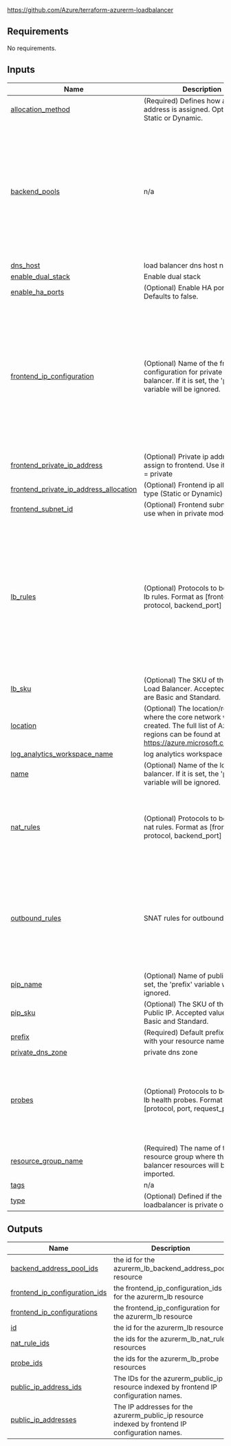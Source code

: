 
https://github.com/Azure/terraform-azurerm-loadbalancer

<!-- BEGIN_TF_DOCS -->
## Requirements

No requirements.

## Inputs

| Name | Description | Type | Default | Required |
|------|-------------|------|---------|:--------:|
| <a name="input_allocation_method"></a> [allocation\_method](#input\_allocation\_method) | (Required) Defines how an IP address is assigned. Options are Static or Dynamic. | `string` | `"Static"` | no |
| <a name="input_backend_pools"></a> [backend\_pools](#input\_backend\_pools) | n/a | <pre>list(object({<br>    name = string<br>    interfaces = optional(list(object({<br>      ip_configuration_name = string<br>      network_interface_id  = string<br>    })), [])<br>    addresses = optional(list(object({<br>      name                                = string<br>      virtual_network_id                  = optional(string, null)<br>      ip_address                          = optional(string, null)<br>      backend_address_ip_configuration_id = optional(string, null)<br>    })), [])<br>  }))</pre> | `[]` | no |
| <a name="input_dns_host"></a> [dns\_host](#input\_dns\_host) | load balancer dns host name | `string` | `null` | no |
| <a name="input_enable_dual_stack"></a> [enable\_dual\_stack](#input\_enable\_dual\_stack) | Enable dual stack | `bool` | `false` | no |
| <a name="input_enable_ha_ports"></a> [enable\_ha\_ports](#input\_enable\_ha\_ports) | (Optional) Enable HA ports. Defaults to false. | `bool` | `false` | no |
| <a name="input_frontend_ip_configuration"></a> [frontend\_ip\_configuration](#input\_frontend\_ip\_configuration) | (Optional) Name of the frontend ip configuration for private load balancer. If it is set, the 'prefix' variable will be ignored. | <pre>list(object({<br>    name                          = string<br>    zones                         = optional(list(string), ["1", "2", "3"]) # ["1", "2", "3"], "Zone-redundant"<br>    subnet_id                     = optional(string, null)<br>    private_ip_address_version    = optional(string, "IPv4")    # IPv4 or IPv6<br>    public_ip_address_version     = optional(string, "IPv4")    # IPv4 or IPv6<br>    private_ip_address_allocation = optional(string, "Dynamic") # Static or Dynamic<br>    private_ip_address            = optional(string, null)<br>    public_ip_address_id          = optional(string, null)<br>    public_ip_prefix_id           = optional(string, null)<br>    domain_name_label             = optional(string, null)<br>  }))</pre> | `[]` | no |
| <a name="input_frontend_private_ip_address"></a> [frontend\_private\_ip\_address](#input\_frontend\_private\_ip\_address) | (Optional) Private ip address to assign to frontend. Use it with type = private | `string` | `""` | no |
| <a name="input_frontend_private_ip_address_allocation"></a> [frontend\_private\_ip\_address\_allocation](#input\_frontend\_private\_ip\_address\_allocation) | (Optional) Frontend ip allocation type (Static or Dynamic) | `string` | `"Dynamic"` | no |
| <a name="input_frontend_subnet_id"></a> [frontend\_subnet\_id](#input\_frontend\_subnet\_id) | (Optional) Frontend subnet id to use when in private mode | `string` | `""` | no |
| <a name="input_lb_rules"></a> [lb\_rules](#input\_lb\_rules) | (Optional) Protocols to be used for lb rules. Format as [frontend\_port, protocol, backend\_port] | <pre>list(object({<br>    name                           = string<br>    protocol                       = optional(string, "Tcp") # Tcp, Udp, All<br>    frontend_port                  = optional(string, "80")  # 0-65534<br>    backend_port                   = optional(string, "80")  # 0-65534<br>    frontend_ip_configuration_name = string<br>    backend_address_pool_name      = optional(list(string), [])<br>    enable_floating_ip             = optional(bool, false)<br>    probe_name                     = string<br>    idle_timeout_in_minutes        = optional(number, 30)<br>    load_distribution              = optional(string, "Default") # Default, SourceIP, SourceIPProtocol<br>    disable_outbound_snat          = optional(bool, true)<br><br>  }))</pre> | `[]` | no |
| <a name="input_lb_sku"></a> [lb\_sku](#input\_lb\_sku) | (Optional) The SKU of the Azure Load Balancer. Accepted values are Basic and Standard. | `string` | `"Standard"` | no |
| <a name="input_location"></a> [location](#input\_location) | (Optional) The location/region where the core network will be created. The full list of Azure regions can be found at https://azure.microsoft.com/regions | `string` | `""` | no |
| <a name="input_log_analytics_workspace_name"></a> [log\_analytics\_workspace\_name](#input\_log\_analytics\_workspace\_name) | log analytics workspace name | `string` | `null` | no |
| <a name="input_name"></a> [name](#input\_name) | (Optional) Name of the load balancer. If it is set, the 'prefix' variable will be ignored. | `string` | `""` | no |
| <a name="input_nat_rules"></a> [nat\_rules](#input\_nat\_rules) | (Optional) Protocols to be used for nat rules. Format as [frontend\_port, protocol, backend\_port] | <pre>list(object({<br>    name                           = string<br>    protocol                       = optional(string, "Tcp") # Tcp, Udp, All<br>    frontend_port                  = optional(string, "80")  # 0-65534<br>    backend_port                   = optional(string, "80")  # 0-65534<br>    frontend_ip_configuration_name = string<br>  }))</pre> | `[]` | no |
| <a name="input_outbound_rules"></a> [outbound\_rules](#input\_outbound\_rules) | SNAT rules for outbound traffic. | <pre>list(object({<br>    name                           = string<br>    frontend_ip_configuration_name = string<br>    backend_address_pool_name      = optional(string, null)<br>    protocol                       = optional(string, "Tcp") # Tcp, Udp, All<br>    enable_tcp_reset               = optional(bool, false)<br>    allocated_outbound_ports       = optional(number, 1024)<br>    idle_timeout_in_minutes        = optional(number, 4)<br>  }))</pre> | `[]` | no |
| <a name="input_pip_name"></a> [pip\_name](#input\_pip\_name) | (Optional) Name of public ip. If it is set, the 'prefix' variable will be ignored. | `string` | `""` | no |
| <a name="input_pip_sku"></a> [pip\_sku](#input\_pip\_sku) | (Optional) The SKU of the Azure Public IP. Accepted values are Basic and Standard. | `string` | `"Standard"` | no |
| <a name="input_prefix"></a> [prefix](#input\_prefix) | (Required) Default prefix to use with your resource names. | `string` | `"azure_lb"` | no |
| <a name="input_private_dns_zone"></a> [private\_dns\_zone](#input\_private\_dns\_zone) | private dns zone | `string` | `null` | no |
| <a name="input_probes"></a> [probes](#input\_probes) | (Optional) Protocols to be used for lb health probes. Format as [protocol, port, request\_path] | <pre>list(object({<br>    name             = string<br>    protocol         = optional(string, "Tcp")<br>    port             = optional(string, "80")<br>    request_path     = optional(string, null)<br>    interval         = optional(number, 5)<br>    number_of_probes = optional(number, 2)<br>  }))</pre> | `[]` | no |
| <a name="input_resource_group_name"></a> [resource\_group\_name](#input\_resource\_group\_name) | (Required) The name of the resource group where the load balancer resources will be imported. | `string` | n/a | yes |
| <a name="input_tags"></a> [tags](#input\_tags) | n/a | `map(string)` | `{}` | no |
| <a name="input_type"></a> [type](#input\_type) | (Optional) Defined if the loadbalancer is private or public | `string` | `"public"` | no |

## Outputs

| Name | Description |
|------|-------------|
| <a name="output_backend_address_pool_ids"></a> [backend\_address\_pool\_ids](#output\_backend\_address\_pool\_ids) | the id for the azurerm\_lb\_backend\_address\_pool resource |
| <a name="output_frontend_ip_configuration_ids"></a> [frontend\_ip\_configuration\_ids](#output\_frontend\_ip\_configuration\_ids) | the frontend\_ip\_configuration\_ids for the azurerm\_lb resource |
| <a name="output_frontend_ip_configurations"></a> [frontend\_ip\_configurations](#output\_frontend\_ip\_configurations) | the frontend\_ip\_configuration for the azurerm\_lb resource |
| <a name="output_id"></a> [id](#output\_id) | the id for the azurerm\_lb resource |
| <a name="output_nat_rule_ids"></a> [nat\_rule\_ids](#output\_nat\_rule\_ids) | the ids for the azurerm\_lb\_nat\_rule resources |
| <a name="output_probe_ids"></a> [probe\_ids](#output\_probe\_ids) | the ids for the azurerm\_lb\_probe resources |
| <a name="output_public_ip_address_ids"></a> [public\_ip\_address\_ids](#output\_public\_ip\_address\_ids) | The IDs for the azurerm\_public\_ip resource indexed by frontend IP configuration names. |
| <a name="output_public_ip_addresses"></a> [public\_ip\_addresses](#output\_public\_ip\_addresses) | The IP addresses for the azurerm\_public\_ip resource indexed by frontend IP configuration names. |
<!-- END_TF_DOCS -->